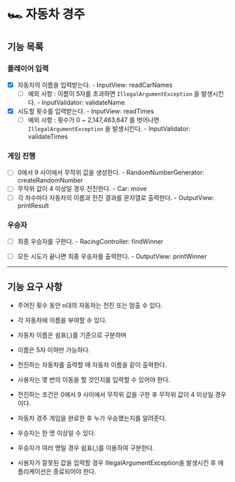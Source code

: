 # 🏎️ 자동차 경주

## 기능 목록
### 플레이어 입력
- [x] 자동차의 이름을 입력받는다. - InputView: readCarNames
  - [ ] 예외 사항 : 이름이 5자를 초과하면 `IllegalArgumentException` 을 발생시킨다. - InputValidator: validateName
- [x] 시도할 횟수를 입력받는다. - InputView: readTimes
  - [ ] 예외 사항 : 횟수가 0 ~ 2,147,483,647 를 벗어나면 `IllegalArgumentException` 을 발생시킨다. - InputValidator: validateTimes
### 게임 진행 
- [ ] 0에서 9 사이에서 무작위 값을 생성한다. - RandomNumberGenerator: createRandomNumber
- [ ] 무작위 값이 4 이상일 경우 전진한다. - Car: move
- [ ] 각 차수마다 자동차의 이름과 전진 결과를 문자열로 출력한다. - OutputView: printResult
### 우승자
- [ ] 최종 우승자를 구한다. - RacingController: findWinner
- [ ] 모든 시도가 끝나면 최종 우승자를 출력한다. - OutputView: printWinner



---
## 기능 요구 사항
- 주어진 횟수 동안 n대의 자동차는 전진 또는 멈출 수 있다.


- 각 자동차에 이름을 부여할 수 있다. 
- 자동차 이름은 쉼표(,)를 기준으로 구분하며
- 이름은 5자 이하만 가능하다.


- 전진하는 자동차를 출력할 때 자동차 이름을 같이 출력한다.


- 사용자는 몇 번의 이동을 할 것인지를 입력할 수 있어야 한다.


- 전진하는 조건은 0에서 9 사이에서 무작위 값을 구한 후 무작위 값이 4 이상일 경우이다.


- 자동차 경주 게임을 완료한 후 누가 우승했는지를 알려준다.
- 우승자는 한 명 이상일 수 있다.
- 우승자가 여러 명일 경우 쉼표(,)를 이용하여 구분한다.


- 사용자가 잘못된 값을 입력할 경우 IllegalArgumentException을 발생시킨 후 애플리케이션은 종료되어야 한다.